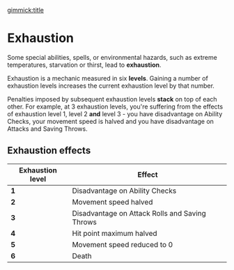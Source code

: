 [gimmick:title](Exhaustion)

# Exhaustion

Some special abilities, spells, or environmental hazards, such as extreme temperatures, starvation or thirst, lead to **exhaustion**. 

Exhaustion is a mechanic measured in six **levels**. Gaining a number of exhaustion levels increases the current exhaustion level by that number.

Penalties imposed by subsequent exhaustion levels **stack** on top of each other. For example, at 3 exhaustion levels, you're suffering from the effects of exhaustion level 1, level 2 **and** level 3 - you have disadvantage on Ability Checks, your movement speed is halved and you have disadvantage on Attacks and Saving Throws.

## Exhaustion effects

| Exhaustion level | Effect                                         |
| ---------------- | ---------------------------------------------- |
| **1**            | Disadvantage on Ability Checks                 |
| **2**            | Movement speed halved                          |
| **3**            | Disadvantage on Attack Rolls and Saving Throws |
| **4**            | Hit point maximum halved                       |
| **5**            | Movement speed reduced to 0                    |
| **6**            | Death                                          |